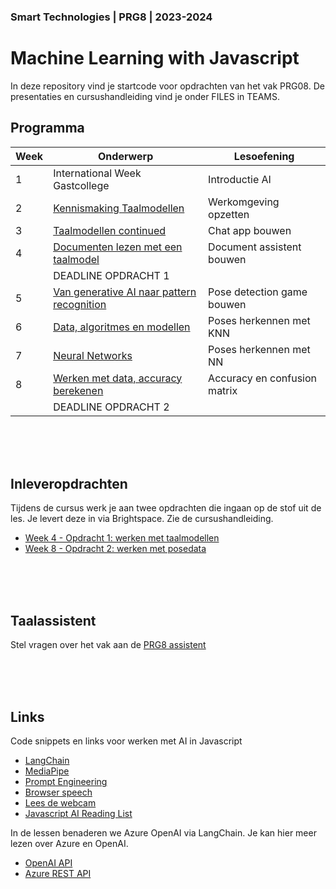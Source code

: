 ### Smart Technologies | PRG8 | 2023-2024

# Machine Learning with Javascript

In deze repository vind je startcode voor opdrachten van het vak PRG08. De presentaties en cursushandleiding vind je onder FILES in TEAMS. 

## Programma

| Week | Onderwerp | Lesoefening | 
|------|---------|----------|
| 1 | International Week Gastcollege | Introductie AI | 
| 2 | [Kennismaking Taalmodellen](./week2) | Werkomgeving opzetten |
| 3 | [Taalmodellen continued](./week3) | Chat app bouwen | 
| 4 | [Documenten lezen met een taalmodel](./week4) | Document assistent bouwen |
|   | DEADLINE OPDRACHT 1 |
| 5 | [Van generative AI naar pattern recognition](./week5) | Pose detection game bouwen | 
| 6 | [Data, algoritmes en modellen](./week6) | Poses herkennen met KNN | 
| 7 | [Neural Networks](./week7) | Poses herkennen met NN | 
| 8 | [Werken met data, accuracy berekenen](./week8) | Accuracy en confusion matrix | 
|   | DEADLINE OPDRACHT 2 |

<br>
<br>
<br>

## Inleveropdrachten

Tijdens de cursus werk je aan twee opdrachten die ingaan op de stof uit de les. Je levert deze in via Brightspace. Zie de cursushandleiding.

- [Week 4 - Opdracht 1: werken met taalmodellen](./opdracht1.md)
- [Week 8 - Opdracht 2: werken met posedata](./opdracht2.md)

<br>
<br>
<br>

## Taalassistent

Stel vragen over het vak aan de [PRG8 assistent](https://ai-assistent-mu.vercel.app)

<br>
<br>
<br>

## Links

Code snippets en links voor werken met AI in Javascript

- [LangChain](https://js.langchain.com/docs/get_started/quickstart)
- [MediaPipe](https://mediapipe-studio.webapps.google.com/home)
- [Prompt Engineering](https://platform.openai.com/docs/guides/prompt-engineering)
- [Browser speech](./snippets/speech.md)
- [Lees de webcam](./snippets/camera.md)
- [Javascript AI Reading List](https://github.com/HR-CMGT/Javascript-Machine-Learning)

In de lessen benaderen we Azure OpenAI via LangChain. Je kan hier meer lezen over Azure en OpenAI.

- [OpenAI API](https://platform.openai.com/docs/introduction)
- [Azure REST API](https://learn.microsoft.com/en-gb/azure/ai-services/openai/reference)

